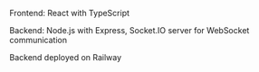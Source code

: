 Frontend: React with TypeScript

Backend: Node.js with Express, Socket.IO server for WebSocket communication

Backend deployed on Railway
